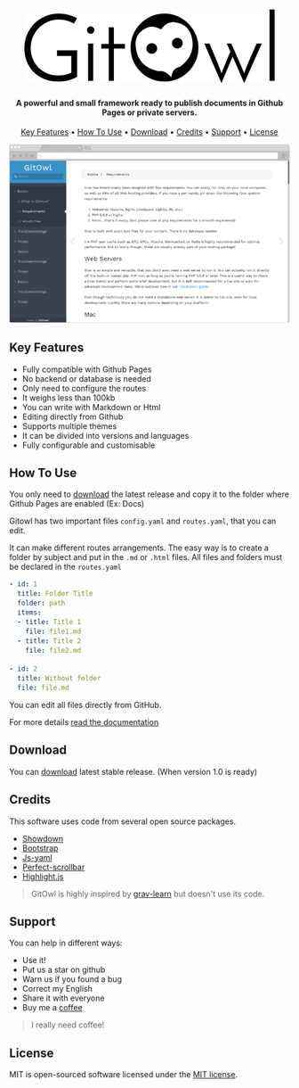 <h1 align="center">
  <a href="https://facuz.github.io/gitowl"><img src="docs/themes/default/img/logo-dark.png" alt="Gitowl" width="450"></a>
  <br>
</h1>

<h4 align="center">A powerful and small framework ready to publish documents in Github Pages or private servers.</h4>

<p align="center">
  <a href="#key-features">Key Features</a> •
  <a href="#how-to-use">How To Use</a> •
  <a href="#download">Download</a> •
  <a href="#credits">Credits</a> •
  <a href="#related">Support</a> •
  <a href="#license">License</a>
</p>

<div align="center">
  <img src="docs/themes/default/img/demo.png" alt="GitOwl">
</div>

## Key Features

* Fully compatible with Github Pages
* No backend or database is needed
* Only need to configure the routes
* It weighs less than 100kb
* You can write with Markdown or Html
* Editing directly from Github
* Supports multiple themes
* It can be divided into versions and languages
* Fully configurable and customisable

## How To Use

You only need to [download](#) the latest release and copy it to the folder where Github Pages are enabled (Ex: Docs)

Gitowl has two important files `config.yaml` and `routes.yaml`, that you can edit.

It can make different routes arrangements. The easy way is to create a folder by subject and put in the `.md` or `.html` files. All files and folders must be declared in the `routes.yaml`

```yaml
- id: 1
  title: Folder Title
  folder: path
  items:
  - title: Title 1
    file: file1.md
  - title: Title 2
    file: file2.md

- id: 2
  title: Without folder
  file: file.md
```
You can edit all files directly from GitHub.

For more details [read the documentation](#)

## Download

You can [download](#) latest stable release. (When version 1.0 is ready)

## Credits

This software uses code from several open source packages.

- [Showdown](http://showdownjs.github.io/showdown/)
- [Bootstrap](https://getbootstrap.com/)
- [Js-yaml](https://github.com/nodeca/js-yaml)
- [Perfect-scrollbar](https://github.com/utatti/perfect-scrollbar)
- [Highlight.js](https://highlightjs.org/)

> GitOwl is highly inspired by [grav-learn](https://github.com/getgrav/grav-learn) but doesn't use its code.

## Support

You can help in different ways:

- Use it!
- Put us a star on github
- Warn us if you found a bug
- Correct my English
- Share it with everyone
- Buy me a [coffee](https://www.paypal.me/FaCuZ)

> I really need coffee!

## License

MIT is open-sourced software licensed under the [MIT license](http://opensource.org/licenses/MIT).